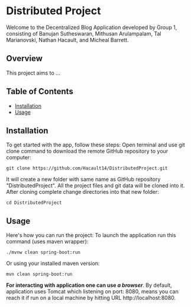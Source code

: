 # Distributed Project
Welcome to the Decentralized Blog Application developed by Group 1, consisting of Banujan Sutheswaran, Mithusan Arulampalam, Tal Marianovski, Nathan Hacault, and Micheal Barrett.


## Overview
This project aims to ...

## Table of Contents
- [Installation](#installation)
- [Usage](#usage)

## Installation
To get started with the app, follow these steps:
Open terminal and use git clone command to download the remote GitHub repository to your computer:
```
git clone https://github.com/Hacault14/DistributedProject.git
```
It will create a new folder with same name as GitHub repository "DistributedProject". All the project files and git data will be cloned into it. After cloning complete change directories into that new folder:
```
cd DistributedProject
```

## Usage
Here's how you can run the project:
To launch the application run this command (uses maven wrapper):
```
./mvnw clean spring-boot:run
```
Or using your installed maven version:
```
mvn clean spring-boot:run
```
<b>For interacting with application one can use <i>a browser</i></b>.
By default, application uses Tomcat which listening on port: 8080,
means you can reach it if run on a local machine by hitting URL http://localhost:8080.
